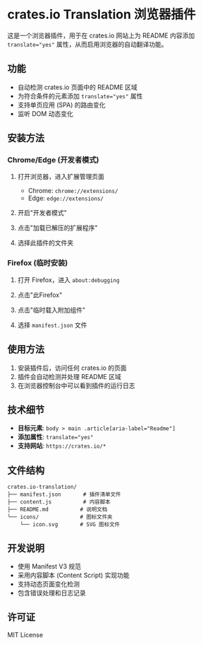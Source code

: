 # crates.io Translation 浏览器插件

这是一个浏览器插件，用于在 crates.io 网站上为 README 内容添加 `translate="yes"` 属性，从而启用浏览器的自动翻译功能。

## 功能

- 自动检测 crates.io 页面中的 README 区域
- 为符合条件的元素添加 `translate="yes"` 属性
- 支持单页应用 (SPA) 的路由变化
- 监听 DOM 动态变化

## 安装方法

### Chrome/Edge (开发者模式)

1. 打开浏览器，进入扩展管理页面
   - Chrome: `chrome://extensions/`
   - Edge: `edge://extensions/`

2. 开启"开发者模式"

3. 点击"加载已解压的扩展程序"

4. 选择此插件的文件夹

### Firefox (临时安装)

1. 打开 Firefox，进入 `about:debugging`

2. 点击"此Firefox"

3. 点击"临时载入附加组件"

4. 选择 `manifest.json` 文件

## 使用方法

1. 安装插件后，访问任何 crates.io 的页面
2. 插件会自动检测并处理 README 区域
3. 在浏览器控制台中可以看到插件的运行日志

## 技术细节

- **目标元素**: `body > main .article[aria-label="Readme"]`
- **添加属性**: `translate="yes"`
- **支持网站**: `https://crates.io/*`

## 文件结构

```
crates.io-translation/
├── manifest.json       # 插件清单文件
├── content.js          # 内容脚本
├── README.md          # 说明文档
└── icons/             # 图标文件夹
    └── icon.svg       # SVG 图标文件
```

## 开发说明

- 使用 Manifest V3 规范
- 采用内容脚本 (Content Script) 实现功能
- 支持动态页面变化检测
- 包含错误处理和日志记录

## 许可证

MIT License